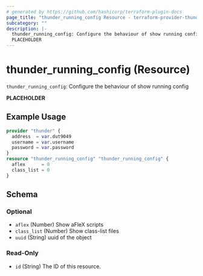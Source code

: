 ```yaml
---
# generated by https://github.com/hashicorp/terraform-plugin-docs
page_title: "thunder_running_config Resource - terraform-provider-thunder"
subcategory: ""
description: |-
  thunder_running_config: Configure the behaviour of show running config
  PLACEHOLDER
---
```


# thunder_running_config (Resource)

`thunder_running_config`: Configure the behaviour of show running config

__PLACEHOLDER__

## Example Usage

```terraform
provider "thunder" {
  address  = var.dut9049
  username = var.username
  password = var.password
}
resource "thunder_running_config" "thunder_running_config" {
  aflex      = 0
  class_list = 0
}
```

<!-- schema generated by tfplugindocs -->
## Schema

### Optional

- `aflex` (Number) Show aFleX scripts
- `class_list` (Number) Show class-list files
- `uuid` (String) uuid of the object

### Read-Only

- `id` (String) The ID of this resource.


